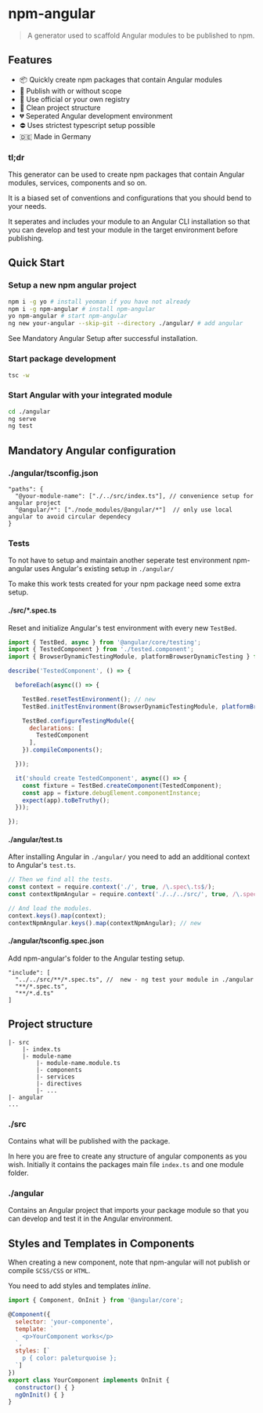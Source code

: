 # npm-angular

> A generator used to scaffold Angular modules to be published to npm.

## Features

* :package: Quickly create npm packages that contain Angular modules
* :gem: Publish with or without scope
* :postbox: Use official or your own registry
* :open_file_folder: Clean project structure 
* :broken_heart: Seperated Angular development environment 
* :no_entry: Uses strictest typescript setup possible
* :de: Made in Germany

### tl;dr

This generator can be used to create npm packages that contain Angular modules, services, components and so on. 

It is a biased set of conventions and configurations that you should bend to your needs.

It seperates and includes your module to an Angular CLI installation so that you can develop and test your module in the target environment before publishing.

## Quick Start

### Setup a new npm angular project

```bash
npm i -g yo # install yeoman if you have not already
npm i -g npm-angular # install npm-angular
yo npm-angular # start npm-angular
ng new your-angular --skip-git --directory ./angular/ # add angular
```

See Mandatory Angular Setup after successful installation.

### Start package development

```bash
tsc -w
```

### Start Angular with your integrated module

```bash
cd ./angular
ng serve
ng test
```

## Mandatory Angular configuration

### ./angular/tsconfig.json

```jsonc
"paths": {
  "@your-module-name": ["./../src/index.ts"], // convenience setup for angular project
  "@angular/*": ["./node_modules/@angular/*"]  // only use local angular to avoid circular dependecy
}
```

### Tests

To not have to setup and maintain another seperate test environment npm-angular uses Angular's existing setup in `./angular/`

To make this work tests created for your npm package need some extra setup. 

#### ./src/*.spec.ts

Reset and initialize Angular's test environment with every new `TestBed`.

```javascript
import { TestBed, async } from '@angular/core/testing';
import { TestedComponent } from './tested.component';
import { BrowserDynamicTestingModule, platformBrowserDynamicTesting } from '@angular/platform-browser-dynamic/testing'; // new

describe('TestedComponent', () => {

  beforeEach(async(() => {

    TestBed.resetTestEnvironment(); // new
    TestBed.initTestEnvironment(BrowserDynamicTestingModule, platformBrowserDynamicTesting()); // new

    TestBed.configureTestingModule({
      declarations: [
        TestedComponent
      ],
    }).compileComponents();

  }));

  it('should create TestedComponent', async(() => {
    const fixture = TestBed.createComponent(TestedComponent);
    const app = fixture.debugElement.componentInstance;
    expect(app).toBeTruthy();
  }));

});
```

#### ./angular/test.ts

After installing Angular in `./angular/` you need to add an additional context to Angular's `test.ts`.

```javascript
// Then we find all the tests.
const context = require.context('./', true, /\.spec\.ts$/);
const contextNpmAngular = require.context('./../../src/', true, /\.spec\.ts$/) // new;

// And load the modules.
context.keys().map(context);
contextNpmAngular.keys().map(contextNpmAngular); // new
```

#### ./angular/tsconfig.spec.json

Add npm-angular's folder to the Angular testing setup.

```jsonc
"include": [
  "../../src/**/*.spec.ts", //  new - ng test your module in ./angular
  "**/*.spec.ts",
  "**/*.d.ts"
]
```

## Project structure

```
|- src
    |- index.ts
    |- module-name
        |- module-name.module.ts
        |- components
        |- services
        |- directives
        |- ...
|- angular
...
```

### ./src

Contains what will be published with the package. 

In here you are free to create any structure of angular components as you wish. Initially it contains the packages main file `index.ts` and one module folder. 

### ./angular

Contains an Angular project that imports your package module so that you can develop and test it in the Angular environment.

## Styles and Templates in Components

When creating a new component, note that npm-angular will not publish or compile `SCSS/CSS` or `HTML`. 

You need to add styles and templates *inline*. 

```javascript
import { Component, OnInit } from '@angular/core';

@Component({
  selector: 'your-componente',
  template: `
    <p>YourComponent works</p>
  `,
  styles: [`
    p { color: paleturquoise };
  `]
})
export class YourComponent implements OnInit {
  constructor() { }
  ngOnInit() { }
}
```
